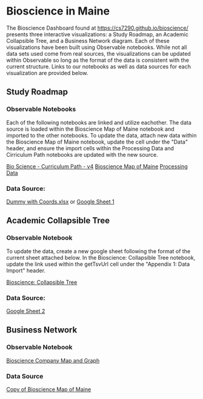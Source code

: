 # Bioscience in Maine
The Bioscience Dashboard found at https://cs7290.github.io/bioscience/ presents three interactive visualizations: a Study Roadmap, an Academic Collapsible Tree, and a Business Network diagram.  Each of these visualizations have been built using Observable notebooks.  While not all data sets used come from real sources, the visualizations can be updated within Observable so long as the format of the data is consistent with the current structure.  Links to our notebooks as well as data sources for each visualization are provided below.

## Study Roadmap
### Observable Notebooks
Each of the following notebooks are linked and utilize eachother.  The data source is loaded within the Bioscience Map of Maine notebook and imported to the other notebooks.  To update the data, attach new data within the Bioscience Map of Maine notebook, update the cell under the "Data" header, and ensure the import cells within the Processing Data and Cirriculum Path notebooks are updated with the new source.  

[Bio Science - Curriculum Path - v4](https://observablehq.com/d/6e8d9850958ed584)
[Bioscience Map of Maine](https://observablehq.com/@derekgmuse/bioscience-map)
[Processing Data](https://observablehq.com/@cs7290/processing-data)

### Data Source:
[Dummy with Coords.xlsx](https://github.com/cs7290/bioscience/blob/56278b5f423b026808c6d14ac7fe68d1be940bbd/data/Dummy%20with%20Coords.xlsx)
or
[Google Sheet 1](https://docs.google.com/spreadsheets/d/1an294Zl18uYTE8s1F6WDqgOvD9jiiMB6/edit?usp=sharing&ouid=104079180438478329591&rtpof=true&sd=true)


## Academic Collapsible Tree
### Observable Notebook
To update the data, create a new google sheet following the format of the current sheet attached below.  In the Bioscience: Collapsible Tree notebook, update the link used within the getTsvUrl cell under the "Appendix 1: Data Import" header.  

[Bioscience: Collapsible Tree](https://observablehq.com/@aaronfihn/bioscience-collapsible-tree-1-0-0)

### Data Source:
[Google Sheet 2](https://docs.google.com/spreadsheets/d/1X8SNuN75ASXs34Opg2vUDFGSSsaviK9oXn0tYE-ppKo/edit?usp=sharing)


## Business Network 
### Observable Notebook
[Bioscience Company Map and Graph](https://observablehq.com/d/a87ed5abd750078a)

### Data Source
[Copy of Bioscience Map of Maine](https://github.com/cs7290/bioscience/blob/main/data/Copy%20of%20Bioscience%20Map%20of%20Maine%20company-town.xlsx)

